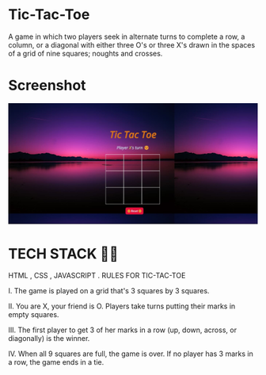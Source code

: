 # Tic-Tac-Toe
A game in which two players seek in alternate turns to complete a row, a column, or a diagonal with either three O's or three X's drawn in the spaces of a grid of nine squares; noughts and crosses.
# Screenshot
![](./tic-tac-toe.jpg)
# TECH STACK 🧑‍💻
HTML , CSS , JAVASCRIPT .
RULES FOR TIC-TAC-TOE

I. The game is played on a grid that's 3 squares by 3 squares.

II. You are X, your friend is O. Players take turns putting their marks in empty squares.

III. The first player to get 3 of her marks in a row (up, down, across, or diagonally) is the winner.

IV. When all 9 squares are full, the game is over. If no player has 3 marks in a row, the game ends in a tie.
